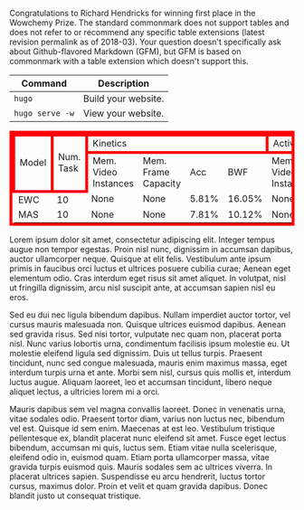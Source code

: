 ---
---

Congratulations to Richard Hendricks for winning first place in the Wowchemy Prize.
The standard commonmark does not support tables and does not refer to or recommend any specific table extensions (latest revision permalink as of 2018-03). Your question doesn't specifically ask about Github-flavored Markdown (GFM), but GFM is based on commonmark with a table extension which doesn't support this.

| Command           | Description                    |
| ------------------| ------------------------------ |
| `hugo`            | Build your website.            |
| `hugo serve -w`   | View your website.             |

<table style="border: red 5px solid;">
 <tr style="border: red 5px solid;">
  <td style="border: red 5px solid;" rowspan="2">Model</td>
  <td style="border: red 5px solid;" rowspan="2">Num. Task</td>
  <td style="border: red 5px solid;" colspan="4">Kinetics</td>
  <td style="border: red 5px solid;" colspan="4">ActivityNet-Trim</td>
  <td style="border: red 5px solid;" colspan="4">UCF101</td>
 </tr>
 <tr>
  <td>Mem. Video Instances</td>
  <td>Mem. Frame Capacity</td>
  <td>Acc</td>
  <td>BWF</td>
  <td>Mem. Video Instances</td>
  <td>Mem. Frame Capacity</td>
  <td>Acc</td>
  <td>BWF</td>
  <td>Mem. Video Instances</td>
  <td>Mem. Frame Capacity</td>
  <td>Acc</td>
  <td>BWF</td>
 </tr>
 <tr>
  <td>EWC</td>
  <td>10</td>
  <td>None</td>
  <td>None</td>
  <td>5.81%</td>
  <td>16.05%</td>
  <td>None</td>
  <td>None</td>
  <td>4.02%</td>
  <td>5.32%</td>
  <td>None</td>
  <td>None</td>
  <td>9.51%</td>
  <td>98.94%</td>
 </tr>
 <tr>
  <td>MAS</td>
  <td>10</td>
  <td>None</td>
  <td>None</td>
  <td>7.81%</td>
  <td>10.12%</td>
  <td>None</td>
  <td>None</td>
  <td>8.11%</td>
  <td>0.18%</td>
  <td>None</td>
  <td>None</td>
  <td>10.89%</td>
  <td>11.11%</td>
 </tr>
</table>

<!--more-->

Lorem ipsum dolor sit amet, consectetur adipiscing elit. Integer tempus augue non tempor egestas. Proin nisl nunc, dignissim in accumsan dapibus, auctor ullamcorper neque. Quisque at elit felis. Vestibulum ante ipsum primis in faucibus orci luctus et ultrices posuere cubilia curae; Aenean eget elementum odio. Cras interdum eget risus sit amet aliquet. In volutpat, nisl ut fringilla dignissim, arcu nisl suscipit ante, at accumsan sapien nisl eu eros.

Sed eu dui nec ligula bibendum dapibus. Nullam imperdiet auctor tortor, vel cursus mauris malesuada non. Quisque ultrices euismod dapibus. Aenean sed gravida risus. Sed nisi tortor, vulputate nec quam non, placerat porta nisl. Nunc varius lobortis urna, condimentum facilisis ipsum molestie eu. Ut molestie eleifend ligula sed dignissim. Duis ut tellus turpis. Praesent tincidunt, nunc sed congue malesuada, mauris enim maximus massa, eget interdum turpis urna et ante. Morbi sem nisl, cursus quis mollis et, interdum luctus augue. Aliquam laoreet, leo et accumsan tincidunt, libero neque aliquet lectus, a ultricies lorem mi a orci.

Mauris dapibus sem vel magna convallis laoreet. Donec in venenatis urna, vitae sodales odio. Praesent tortor diam, varius non luctus nec, bibendum vel est. Quisque id sem enim. Maecenas at est leo. Vestibulum tristique pellentesque ex, blandit placerat nunc eleifend sit amet. Fusce eget lectus bibendum, accumsan mi quis, luctus sem. Etiam vitae nulla scelerisque, eleifend odio in, euismod quam. Etiam porta ullamcorper massa, vitae gravida turpis euismod quis. Mauris sodales sem ac ultrices viverra. In placerat ultrices sapien. Suspendisse eu arcu hendrerit, luctus tortor cursus, maximus dolor. Proin et velit et quam gravida dapibus. Donec blandit justo ut consequat tristique.

